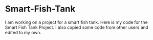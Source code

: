 # Smart-Fish-Tank
I am working on a project for a smart fish tank. Here is my code for the Smart Fish Tank Project. I also copied some code from other users and edited to my own.
